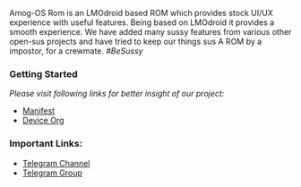 
Amog-OS Rom is an LMOdroid based ROM which provides stock UI/UX experience with useful features. Being based on LMOdroid it provides a smooth experience. We have added many sussy features from various other open-sus projects and have tried to keep our things sus A ROM by a impostor, for a crewmate. _#BeSussy_


### Getting Started

_Please visit following links for better insight of our project:_

- [Manifest](https://github.com/AmogOS-Rom/android_manifest)
- [Device Org](https://github.com/AmogOS-devices)

### Important Links:

- [Telegram Channel](https://t.me/amogosrom)
- [Telegram Group](https://t.me/amogoschat)
